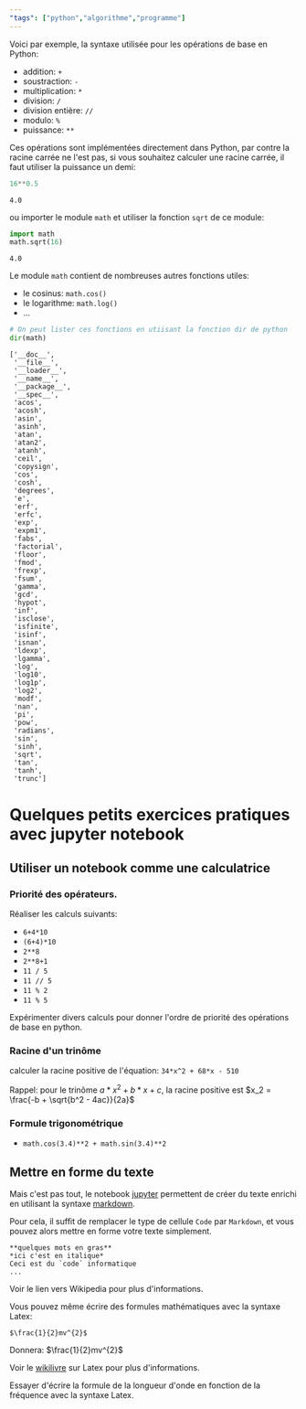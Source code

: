 ```yaml
---
"tags": ["python","algorithme","programme"]
---
```

<!-- converted from notebook
{% notebook 2016-2017/1-2-connaissances.ipynb %} -->

Voici par exemple, la syntaxe utilisée pour les opérations de base en Python:

- addition: `+`
- soustraction: `-`
- multiplication: `*`
- division: `/`
- division entière: `//`
- modulo: `%`
- puissance: `**`

Ces opérations sont implémentées directement dans Python, par contre la racine carrée ne l'est pas, si vous souhaitez calculer une racine carrée, il faut utiliser la puissance un demi:


```python
16**0.5
```




    4.0



ou importer le module `math` et utiliser la fonction `sqrt` de ce module:


```python
import math
math.sqrt(16)
```




    4.0



Le module `math` contient de nombreuses autres fonctions utiles:

- le cosinus: `math.cos()`
- le logarithme: `math.log()`
- ...


```python
# On peut lister ces fonctions en utiisant la fonction dir de python
dir(math)
```




    ['__doc__',
     '__file__',
     '__loader__',
     '__name__',
     '__package__',
     '__spec__',
     'acos',
     'acosh',
     'asin',
     'asinh',
     'atan',
     'atan2',
     'atanh',
     'ceil',
     'copysign',
     'cos',
     'cosh',
     'degrees',
     'e',
     'erf',
     'erfc',
     'exp',
     'expm1',
     'fabs',
     'factorial',
     'floor',
     'fmod',
     'frexp',
     'fsum',
     'gamma',
     'gcd',
     'hypot',
     'inf',
     'isclose',
     'isfinite',
     'isinf',
     'isnan',
     'ldexp',
     'lgamma',
     'log',
     'log10',
     'log1p',
     'log2',
     'modf',
     'nan',
     'pi',
     'pow',
     'radians',
     'sin',
     'sinh',
     'sqrt',
     'tan',
     'tanh',
     'trunc']



# Quelques petits exercices pratiques avec jupyter notebook

## Utiliser un notebook comme une calculatrice

### Priorité des opérateurs.

Réaliser les calculs suivants:

- `6+4*10`
- `(6+4)*10 `
- `2**8`
- `2**8+1`
- `11 / 5`
- `11 // 5`
- `11 % 2`
- `11 % 5`

Expérimenter divers calculs pour donner l'ordre de priorité des opérations de base en python.

### Racine d'un trinôme

calculer la racine positive de l'équation: `34*x^2 + 68*x - 510`

Rappel: pour le trinôme $a*x^2 + b*x + c$, la racine positive est $x_2 = \frac{-b + \sqrt{b^2 - 4ac}}{2a}$

### Formule trigonométrique

- `math.cos(3.4)**2 + math.sin(3.4)**2`

## Mettre en forme du texte

Mais c'est pas tout, le notebook [jupyter](http://jupyter.org/) permettent de créer du texte enrichi en utilisant la syntaxe [markdown](https://fr.wikipedia.org/wiki/Markdown).

Pour cela, il suffit de remplacer le type de cellule `Code` par `Markdown`, et vous pouvez alors mettre en forme votre texte simplement.

	**quelques mots en gras**
	*ici c'est en italique*
	Ceci est du `code` informatique
	...

Voir le lien vers Wikipedia pour plus d'informations.

Vous pouvez même écrire des formules mathématiques avec la syntaxe Latex:

	$\frac{1}{2}mv^{2}$

Donnera: $\frac{1}{2}mv^{2}$

Voir le [wikilivre](https://fr.wikibooks.org/wiki/LaTeX/Math%C3%A9matiques#Les_fonctions_math.C3.A9matiques) sur Latex pour plus d'informations.

Essayer d'écrire la formule de la longueur d'onde en fonction de la fréquence avec la syntaxe Latex.



<!--

# Correction des exercices pratiques avec jupyter notebook

Le but de ces exercices était de s'approprier l'environnement de travail des notebook [jupyter](http://jupyter.org/) en apprenant:

1. à effectuer des calculs numériques en python
2. à utiliser la syntaxe `markdown` pour mettre en forme ses réponses et rédiger du texte.

## Régles de priorités des opérations


```python
6+4*10
```




    46




```python
(6+4)*10
```




    100



On remarque que les règles de priorité des calculs sont les mes qu'en mathématique, la multiplication est prioritaire sur l'addition.

*Règles PEMDAS*

> Sous Python, les règles de priorité sont les mêmes que celles qui vous ont été enseignées au cours de mathématiques. Vous pouvez les mémoriser aisément à l'aide d'un « truc » mnémotechnique, l'acronyme **PEMDAS** :

>    P pour parenthèses.
>    E pour exposants.
>    M et D pour multiplication et division, qui ont la même priorité. Elles sont évaluées avant l'addition A et la soustraction S, lesquelles sont donc effectuées en dernier lieu.
> [Source developpez.com](http://python.developpez.com/cours/TutoSwinnen/?page=Chapitre2#L2.9)



```python
23.0**5
```




    6436343.0



## Calcul de la racine carrée du trinôme

Calculer la racine positive de l'équation: $34*x^2 + 68*x - 510$

Rappel: pour $ax^2 + bx + c$, la racine positive est:
$$
x_2 = \frac{-b +\sqrt{b^2 - 4ac}}{2a}
$$

ici:

a=34
b=68
c=-510


```python
# On importe le module math pour calculer la racine carrée
import math
(-68+math.sqrt(68**2-4*34*-510))/(2*34)
```




    3.0



## Formule trigonomètrique

Nous allons vérifier que: $\cos^2 x +\sin^2 x = 1$


```python
# le module math a déjà été importé plus haut il n'est pas nécessaire de le réimporter
math.cos(3.4)**2 + math.sin(3.4)**2
```




    1.0

## Formule de la longueur d'onde

```tex
$$\lambda=\frac{v}{f}$$
```

$$
\lambda=\frac{v}{f}
$$
-->
